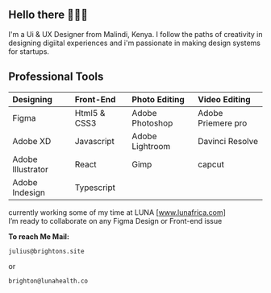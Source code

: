 ## Hello there 🙋🏾‍♂️

I'm a Ui & UX Designer from Malindi, Kenya.
I follow the paths of creativity in designing digiital experiences and i'm passionate in making design systems for startups.

## Professional Tools

| Designing         | Front-End    | Photo Editing   | Video Editing      |
| :---------------- | :----------- | :-------------- | :----------------- |
| Figma             | Html5 & CSS3 | Adobe Photoshop | Adobe Priemere pro |
| Adobe XD          | Javascript   | Adobe Lightroom | Davinci Resolve    |
| Adobe Illustrator | React        | Gimp            | capcut             |
| Adobe Indesign    | Typescript   |                 |                    |

currently working some of my time at LUNA [www.lunafrica.com] <br/>
I’m ready to collaborate on any Figma Design or Front-end issue 

**To reach Me Mail:**
```
julius@brightons.site
```
or
```
brighton@lunahealth.co
```
